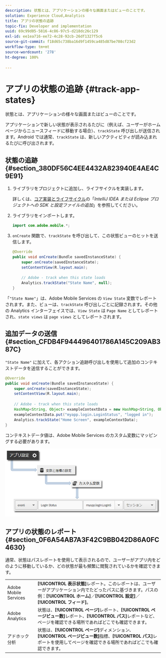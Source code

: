 ```yaml
---
description: 状態とは、アプリケーションの様々な画面またはビューのことです。
solution: Experience Cloud,Analytics
title: アプリの状態の追跡
topic-fix: Developer and implementation
uuid: 69c99d05-5816-4c86-97c5-d218dc26c129
exl-id: ee1ea716-ee72-4c28-92cb-26df1327f5c6
source-git-commit: f18d65c738ba16d9f1459ca485d87be708cf23d2
workflow-type: tm+mt
source-wordcount: '278'
ht-degree: 100%

---
```


# アプリの状態の追跡 {#track-app-states}

状態とは、アプリケーションの様々な画面またはビューのことです。

アプリケーションで新しい状態が表示されるたびに（例えば、ユーザーがホームページからニュースフィードに移動する場合）、`trackState` 呼び出しが送信されます。Android では通常、`trackState` は、新しいアクティビティが読み込まれるたびに呼び出されます。

## 状態の追跡 {#section_380DF56C4EE4432A823940E4AE4C9E91}

1. ライブラリをプロジェクトに追加し、ライフサイクルを実装します。

   詳しくは、[コア実装とライフサイクル](/help/android/getting-started/dev-qs.md)の「*IntelliJ IDEA または Eclipse プロジェクトへの SDK と設定ファイルの追加*」を参照してください。

1. ライブラリをインポートします。

   ```java
   import com.adobe.mobile.*;
   ```

1. `onCreate` 関数で、`trackState` を呼び出して、この状態ビューのヒットを送信します。

   ```java
   @Override 
   public void onCreate(Bundle savedInstanceState) { 
       super.onCreate(savedInstanceState); 
       setContentView(R.layout.main); 
   
       // Adobe - track when this state loads 
       Analytics.trackState("State Name", null); 
   }
   ```

「`"State Name"`」は、Adobe Mobile Services の `View State` 変数でレポートされます。また、ビューは、`trackState` 呼び出しごとに記録されます。その他の Analytics インターフェイスでは、`View State` は `Page Name` としてレポートされ、`state views` は `page views` としてレポートされます。

## 追加データの送信 {#section_CFDB4F944496401786A145C209AB387C}

`"State Name"` に加えて、各アクション追跡呼び出しを使用して追加のコンテキストデータを送信することができます。

```java
@Override 
public void onCreate(Bundle savedInstanceState) { 
    super.onCreate(savedInstanceState); 
    setContentView(R.layout.main); 
  
    // Adobe - track when this state loads 
    HashMap<String, Object> exampleContextData = new HashMap<String, Object>(); 
    exampleContextData.put("myapp.login.LoginStatus", "logged in"); 
    Analytics.trackState("Home Screen", exampleContextData); 
}
```

コンテキストデータ値は、Adobe Mobile Services のカスタム変数にマッピングする必要があります。

![](assets/map-variable-context-state.png)

## アプリの状態のレポート {#section_0F6A54AB7A3F42C9BB042D86A0FC4630}

通常、状態はパスレポートを使用して表示されるので、ユーザーがアプリ内をどのように移動しているか、どの状態が最も頻繁に閲覧されているかを確認できます。

|  |  |
|--- |--- |
| Adobe Mobile Services | **[!UICONTROL 表示状態]**&#x200B;レポート。このレポートは、ユーザーがアプリケーション内でたどったパスに基づきます。パスの例：**[!UICONTROL ホーム]**／**[!UICONTROL 設定]**／**[!UICONTROL フィード]**。 |
| Adobe Analytics | 状態は、**[!UICONTROL ページ]**&#x200B;レポート、**[!UICONTROL ページビュー数]**&#x200B;レポート、**[!UICONTROL パス]**&#x200B;レポートなど、ページを確認できる場所であればどこでも確認できます。 |
| アドホック分析 | 状態は、**[!UICONTROL ページ]**&#x200B;ディメンション、**[!UICONTROL ページビュー数]**&#x200B;指標、**[!UICONTROL パス]**&#x200B;レポートを使用してページを確認できる場所であればどこでも確認できます。 |
